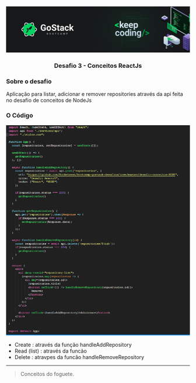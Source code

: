 <!-- # bootcamp-gostack-desafios -->
![](./images/header.png)

<h3 align="center">  Desafio 3 - Conceitos ReactJs </h3>

### Sobre o desafio

Aplicação para listar, adicionar e remover repositories através da api feita no desafio de conceitos de NodeJs

### O Código

![](./images/codigoFront.PNG)

- Create : através da função handleAddRepository
- Read (list) : através da funcão 
- Delete : atravpes da funcão handleRemoveRepository

---

> Conceitos do foguete. 
